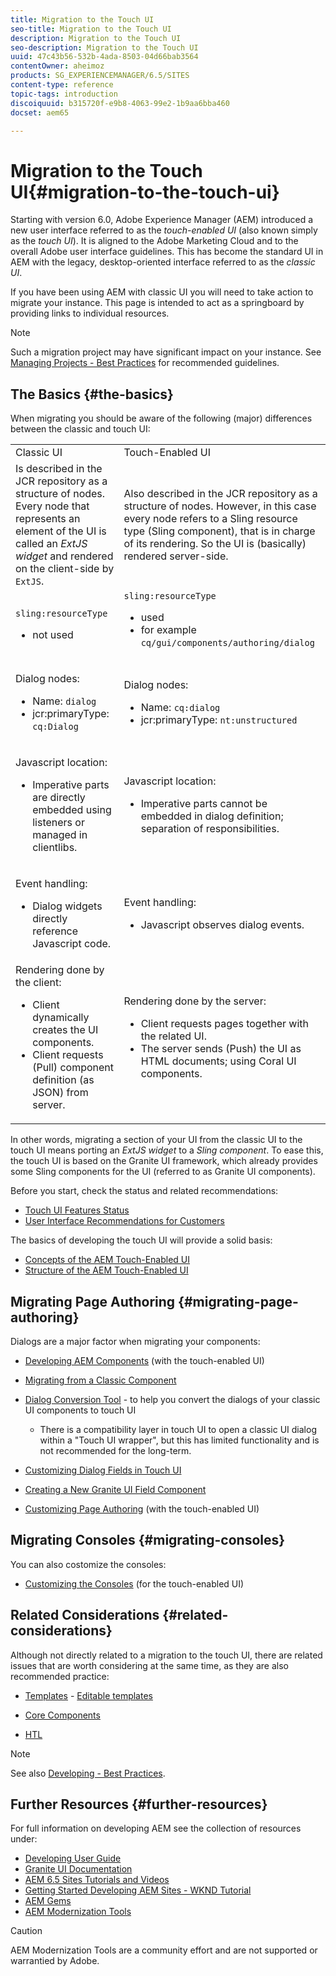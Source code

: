 ```yaml
---
title: Migration to the Touch UI
seo-title: Migration to the Touch UI
description: Migration to the Touch UI
seo-description: Migration to the Touch UI
uuid: 47c43b56-532b-4ada-8503-04d66bab3564
contentOwner: aheimoz
products: SG_EXPERIENCEMANAGER/6.5/SITES
content-type: reference
topic-tags: introduction
discoiquuid: b315720f-e9b8-4063-99e2-1b9aa6bba460
docset: aem65

---
```


# Migration to the Touch UI{#migration-to-the-touch-ui}

Starting with version 6.0, Adobe Experience Manager (AEM) introduced a new user interface referred to as the *touch-enabled UI* (also known simply as the *touch UI*). It is aligned to the Adobe Marketing Cloud and to the overall Adobe user interface guidelines. This has become the standard UI in AEM with the legacy, desktop-oriented interface referred to as the *classic UI*.

If you have been using AEM with classic UI you will need to take action to migrate your instance. This page is intended to act as a springboard by providing links to individual resources.

>[!NOTE]
>
>Such a migration project may have significant impact on your instance. See [Managing Projects - Best Practices](../../../managing/using/best-practices.md) for recommended guidelines.

## The Basics {#the-basics}

When migrating you should be aware of the following (major) differences between the classic and touch UI:

<table>
 <tbody> 
  <tr> 
   <td>Classic UI</td> 
   <td>Touch-Enabled UI</td> 
  </tr> 
  <tr> 
   <td>Is described in the JCR repository as a structure of nodes. Every node that represents an element of the UI is called an <em>ExtJS widget</em> and rendered on the client-side by <code>ExtJS</code>.</td> 
   <td>Also described in the JCR repository as a structure of nodes. However, in this case every node refers to a Sling resource type (Sling component), that is in charge of its rendering. So the UI is (basically) rendered server-side.</td> 
  </tr> 
  <tr> 
   <td><p><code>sling:resourceType</code></p> 
    <ul> 
     <li>not used</li> 
    </ul> </td> 
   <td><code>sling:resourceType</code> 
    <ul> 
     <li>used</li> 
     <li>for example<br /> <code>cq/gui/components/authoring/dialog</code><br /> </li> 
    </ul> </td> 
  </tr> 
  <tr> 
   <td><p>Dialog nodes:</p> 
    <ul> 
     <li>Name: <code>dialog</code></li> 
     <li>jcr:primaryType: <code>cq:Dialog</code></li> 
    </ul> </td> 
   <td><p>Dialog nodes:</p> 
    <ul> 
     <li>Name: <code>cq:dialog</code></li> 
     <li>jcr:primaryType: <code>nt:unstructured</code></li> 
    </ul> </td> 
  </tr> 
  <tr> 
   <td><p>Javascript location:</p> 
    <ul> 
     <li>Imperative parts are directly embedded using listeners or managed in clientlibs.</li> 
    </ul> </td> 
   <td><p>Javascript location:</p> 
    <ul> 
     <li>Imperative parts cannot be embedded in dialog definition; separation of responsibilities.</li> 
    </ul> </td> 
  </tr> 
  <tr> 
   <td><p>Event handling:</p> 
    <ul> 
     <li>Dialog widgets directly reference Javascript code.</li> 
    </ul> </td> 
   <td><p>Event handling:</p> 
    <ul> 
     <li>Javascript observes dialog events.</li> 
    </ul> </td> 
  </tr> 
  <tr> 
   <td>Rendering done by the client: 
    <ul> 
     <li>Client dynamically creates the UI components.</li> 
     <li>Client requests (Pull) component definition (as JSON) from server.</li> 
    </ul> </td> 
   <td>Rendering done by the server: 
    <ul> 
     <li>Client requests pages together with the related UI.</li> 
     <li>The server sends (Push) the UI as HTML documents; using Coral UI components.<br /> </li> 
    </ul> </td> 
  </tr> 
 </tbody> 
</table>

In other words, migrating a section of your UI from the classic UI to the touch UI means porting an *ExtJS widget* to a *Sling component*. To ease this, the touch UI is based on the Granite UI framework, which already provides some Sling components for the UI (referred to as Granite UI components).

Before you start, check the status and related recommendations:

* [Touch UI Features Status](../../../release-notes/touch-ui-features-status.md)
* [User Interface Recommendations for Customers](../../../sites/deploying/using/ui-recommendations.md)

The basics of developing the touch UI will provide a solid basis:

* [Concepts of the AEM Touch-Enabled UI](../../../sites/developing/using/touch-ui-concepts.md)
* [Structure of the AEM Touch-Enabled UI](/sites/developing/using/touch-ui-structure.md)

## Migrating Page Authoring {#migrating-page-authoring}

Dialogs are a major factor when migrating your components:

* [Developing AEM Components](../../../sites/developing/using/developing-components.md) (with the touch-enabled UI)
* [Migrating from a Classic Component](../../../sites/developing/using/developing-components.md#migrating-from-a-classic-component)
* [Dialog Conversion Tool](/sites/developing/using/dialog-conversion.md) - to help you convert the dialogs of your classic UI components to touch UI

    * There is a compatibility layer in touch UI to open a classic UI dialog within a "Touch UI wrapper", but this has limited functionality and is not recommended for the long-term.

* [Customizing Dialog Fields in Touch UI](https://helpx.adobe.com/experience-manager/kt/eseminars/gems/aem-customizing-dialog-fields-in-touch-ui.html)
* [Creating a New Granite UI Field Component](/sites/developing/using/granite-ui-component.md)
* [Customizing Page Authoring](/sites/developing/using/customizing-page-authoring-touch.md) (with the touch-enabled UI)

## Migrating Consoles {#migrating-consoles}

You can also costomize the consoles:

* [Customizing the Consoles](../../../sites/developing/using/customizing-consoles-touch.md) (for the touch-enabled UI)

## Related Considerations {#related-considerations}

Although not directly related to a migration to the touch UI, there are related issues that are worth considering at the same time, as they are also recommended practice:

* [Templates](/sites/developing/using/templates.md) - [Editable templates](../../../sites/developing/using/page-templates-editable.md)  

* [Core Components](https://helpx.adobe.com/experience-manager/core-components/user-guide.html)
* [HTL](https://helpx.adobe.com/experience-manager/htl/user-guide.html)

>[!NOTE]
>
>See also [Developing - Best Practices](/sites/developing/using/best-practices.md).

## Further Resources {#further-resources}

For full information on developing AEM see the collection of resources under:

* [Developing User Guide](/sites/developing/user-guide.html?topic=/experience-manager/6-5/sites/developing/morehelp/introduction.ug.js)
* [Granite UI Documentation](https://helpx.adobe.com/experience-manager/6-5/sites/developing/using/reference-materials/granite-ui/api/jcr_root/libs/granite/ui/index.html)
* [AEM 6.5 Sites Tutorials and Videos](https://helpx.adobe.com/experience-manager/kt/sites/index/aem-6-5-sites.html)
* [Getting Started Developing AEM Sites - WKND Tutorial](../../../sites/developing/using/getting-started.md)
* [AEM Gems](https://helpx.adobe.com/experience-manager/kt/eseminars/gems/aem-index.html)
* [AEM Modernization Tools](https://opensource.adobe.com/aem-modernize-tools/)

>[!CAUTION]
>
>AEM Modernization Tools are a community effort and are not supported or warrantied by Adobe.

